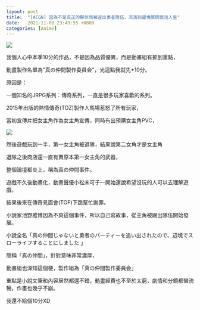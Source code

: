 ```yaml
---
layout: post
title:  "[ACGN] 因為不是真正的夥伴而被逐出勇者隊伍，流落到邊境展開慢活人生"
date:   2021-11-08 23:49:55 +0800
categories: [Anime]
---
```


![](/Images/Anime/真の仲間/真の仲間.png)

我個人心中本季10分的作品，不是因為品質優異，而是動畫組有抓到重點，

動畫製作名單為"真の仲間製作委員会"，光這點我就先+10分。

原因是：

一個知名的JRPG系列：傳奇系列，一直是很多玩家喜歡的系列。

2015年出版的熱情傳奇(TOZ)製作人馬場惹怒了所有玩家，

當初宣傳片把女主角作為女主角宣傳，同時有出預購女主角PVC，

![](/Images/Anime/真の仲間/ToZ王女.png)

然後遊戲玩到一半，第一女主角被退隊，結果說第二女角才是女主角

退隊之後商店還一直有賣原本第一女主角的武器，

整個論壇都炎上，稱為真の仲間事件。

遊戲不久後動畫化，動畫聲優小松未可子一開始還說希望沒玩的人可以去理解遊戲，

結果後來在傳奇見面會(TOF)下跪幫忙謝罪。



小說家池野雅博因為不爽這個事件，所以自己寫故事，從主角被踢出隊伍開始發展。

小說全名「真の仲間じゃないと勇者のパーティーを追い出されたので、辺境でスローライフすることにしました 」

簡稱「真の仲間」，針對意味非常濃厚，

動畫組也深知這個梗，製作組為「真の仲間製作委員会」

重點是小說文筆和內容居然都還不錯，動畫經費也不至於太窮，劇情和分鏡都蠻流暢，作畫也幾乎不崩。

我還不給個10分XD
